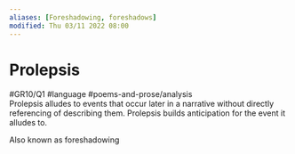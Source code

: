 ```yaml
---
aliases: [Foreshadowing, foreshadows]
modified: Thu 03/11 2022 08:00
---
```

# Prolepsis
#GR10/Q1 #language #poems-and-prose/analysis  
Prolepsis alludes to events that occur later in a narrative without directly referencing of describing them. Prolepsis builds anticipation for the event it alludes to.

Also known as foreshadowing